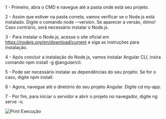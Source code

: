 1 - Primeiro, abra o CMD e navegue até a pasta onde está seu projeto.

2 - Assim que estiver na pasta correta, vamos verificar se o Node.js está instalado. Digite o comando node --version. Se aparecer a versão, ótimo! Caso contrário, será necessário instalar o Node.js.

3 - Para instalar o Node.js, acesse o site oficial em https://nodejs.org/en/download/current e siga as instruções para instalação.

4 - Após concluir a instalação do Node.js, vamos instalar Angular CLI, insira comando npm install -g @angular/cli.

5 - Pode ser necessário instalar as dependências do seu projeto. Se for o caso, digite npm install.

6 - Agora, navegue até o diretório do seu projeto Angular. Digite cd my-app.

7 - Por fim, para iniciar o servidor e abrir o projeto no navegador, digite ng serve -o.


![Print Execução](https://github.com/FIAP-2024-3SIS/cp02-87796-thiago-michelle-de-oliveira-ieffa/assets/159389255/e3810a6c-9b9c-4bfc-8215-5e5045880d6a)
